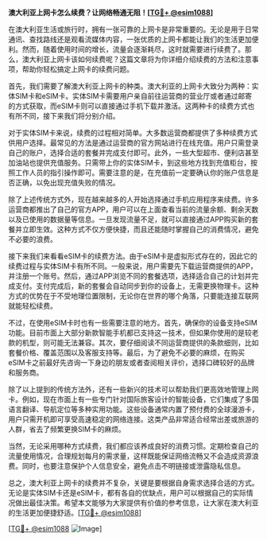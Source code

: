 **澳大利亚上网卡怎么续费？让网络畅通无阻！[[TG💪+ @esim1088](https://t.me/s/esim1088)]**

在澳大利亚生活或旅行时，拥有一张可靠的上网卡是非常重要的。无论是用于日常通讯、查找路线还是观看流媒体内容，一张优质的上网卡都能让我们的生活更加便利。然而，随着使用时间的增长，流量会逐渐耗尽，这时就需要进行续费了。那么，澳大利亚上网卡该如何续费呢？这篇文章将为你详细介绍续费的方法和注意事项，帮助你轻松搞定上网卡的续费问题。

首先，我们需要了解澳大利亚上网卡的种类。澳大利亚的上网卡大致分为两种：实体SIM卡和eSIM卡。实体SIM卡需要用户亲自前往运营商的营业厅或者通过邮寄的方式获取，而eSIM卡则可以直接通过手机下载并激活。这两种卡的续费方式也有所不同，接下来我们将分别介绍。

对于实体SIM卡来说，续费的过程相对简单。大多数运营商都提供了多种续费方式供用户选择。最常见的方法是通过运营商的官方网站进行在线充值。用户只需登录自己的账户，选择合适的套餐并完成支付即可。此外，一些大型超市、便利店甚至加油站也提供充值服务。只需带上你的实体SIM卡，到这些地方找到充值柜台，按照工作人员的指引操作即可。需要注意的是，在充值前一定要确认你的账户信息是否正确，以免出现充值失败的情况。

除了上述传统方式外，现在越来越多的人开始选择通过手机应用程序来续费。许多运营商都推出了自己的官方APP，用户可以在上面查看当前的流量余额、剩余天数以及已使用的数据量等信息。一旦发现流量不足，就可以直接通过APP购买新的套餐并立即生效。这种方式不仅方便快捷，而且还能随时掌握自己的消费情况，避免不必要的浪费。

接下来我们来看看eSIM卡的续费方法。由于eSIM卡是虚拟形式存在的，因此它的续费过程与实体SIM卡有所不同。一般来说，用户需要先下载运营商提供的APP，并注册一个账号。然后，通过APP浏览不同的套餐选项，选择适合自己的计划并完成支付。支付完成后，新的套餐会自动同步到你的设备上，无需更换物理卡。这种方式的优势在于不受地理位置限制，无论你在世界的哪个角落，只要能连接互联网就能轻松续费。

不过，在使用eSIM卡时也有一些需要注意的地方。首先，确保你的设备支持eSIM功能。目前市面上大部分新款智能手机都已支持这一技术，但如果你使用的是较老款的机型，则可能无法兼容。其次，要仔细阅读不同运营商提供的条款细则，比如套餐价格、覆盖范围以及客服支持等。最后，为了避免不必要的麻烦，在购买eSIM卡之前最好先咨询一下身边的朋友或者查阅相关评价，选择口碑较好的品牌和服务商。

除了以上提到的传统方法外，还有一些新兴的技术可以帮助我们更高效地管理上网卡。例如，现在市面上有一些专门针对国际旅客设计的智能设备，它们集成了多国语言翻译、导航定位等多种实用功能。这些设备通常内置了预付费的全球漫游卡，用户只需开机即可享受高速稳定的网络连接。这类产品非常适合经常出差或旅游的人群，省去了频繁更换SIM卡的麻烦。

当然，无论采用哪种方式续费，我们都应该养成良好的消费习惯。定期检查自己的流量使用情况，合理规划每月的需求量，这样既能保证网络流畅又不会造成资源浪费。同时，也要注意保护个人信息安全，避免点击不明链接或泄露隐私信息。

总之，澳大利亚上网卡的续费并不复杂，关键是要根据自身需求选择合适的方式。无论是实体SIM卡还是eSIM卡，都有各自的优缺点，用户可以根据自己的实际情况做出最佳决策。希望本文能够为大家提供有价值的参考信息，让大家在澳大利亚的生活更加便捷舒适。[[TG💪+ @esim1088](https://t.me/s/esim1088)]

[[TG💪+ @esim1088](https://t.me/s/esim1088) ![Image](https://i.postimg.cc/4NQfJmqS/Snipaste-2025-05-13-00-14-12.png)]